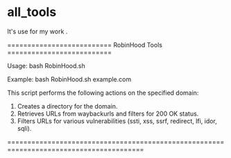 # all_tools
It's use for my work .


========================== RobinHood Tools ==========================

Usage: bash RobinHood.sh <domain>

Example: bash RobinHood.sh example.com

This script performs the following actions on the specified domain:
  1. Creates a directory for the domain.
  2. Retrieves URLs from waybackurls and filters for 200 OK status.
  3. Filters URLs for various vulnerabilities (ssti, xss, ssrf, redirect, lfi, idor, sqli).
     
========================================================================================

